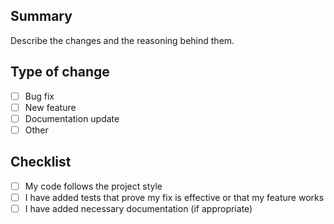 ## Summary

Describe the changes and the reasoning behind them.

## Type of change

-   [ ] Bug fix
-   [ ] New feature
-   [ ] Documentation update
-   [ ] Other

## Checklist

-   [ ] My code follows the project style
-   [ ] I have added tests that prove my fix is effective or that my feature works
-   [ ] I have added necessary documentation (if appropriate)
